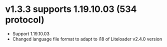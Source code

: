 # v1.3.3 supports 1.19.10.03 (534 protocol)

- Support 1.19.10.03
- Changed language file format to adapt to i18 of Liteloader v2.4.0 version